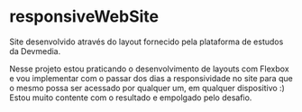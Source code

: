 # responsiveWebSite
Site desenvolvido através do layout fornecido pela plataforma de estudos da Devmedia. 

Nesse projeto estou praticando o desenvolvimento de layouts com Flexbox e vou implementar com o passar dos dias a responsividade no site para que o mesmo possa ser acessado por qualquer um, em qualquer dispositivo :)
Estou muito contente com o resultado e empolgado pelo desafio.

